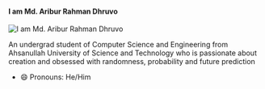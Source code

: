 #### I am Md. Aribur Rahman Dhruvo

![I am Md. Aribur Rahman Dhruvo](https://arturssmirnovs.github.io/github-profile-readme-generator/images/banner.png)

An undergrad student of Computer Science and Engineering from Ahsanullah University of Science and Technology who is passionate about creation and obsessed with randomness, probability and future prediction

- 😄 Pronouns: He/Him
